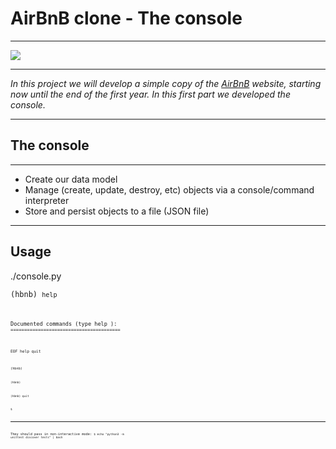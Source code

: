 # **AirBnB clone - The console**
________________________________________
<img src="https://github.com/jegomezV/holbertonschool-AirBnB_clone/blob/master/hbnbnn%20creyk.png?raw=true">

________________________________________

*In this project we will develop a simple copy of the [AirBnB](https://www.airbnb.com.co/) website, starting now until the end of the first year. In this first part we developed the console.*
________________________________________

## **The console**

________________________________________
- Create our data model
- Manage (create, update, destroy, etc) objects via a console/command interpreter
- Store and persist objects to a file (JSON file)
________________________________________

## **Usage**
./console.py

<code>(hbnb) <code>help

<code>Documented commands (type help <topic>):
<code>======================================== 

<code>EOF  help  quit

<code>(hbnb)

<code>(hbnb)                                      </code>

<code>(hbnb) quit                                 </code>

<code>$                                           </code>

________________________________________

They should pass in non-interactive mode: <code>$ echo "python3 -m unittest discover tests" | bash</code>


